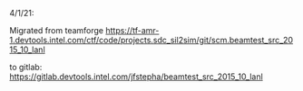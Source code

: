 4/1/21:

Migrated from teamforge https://tf-amr-1.devtools.intel.com/ctf/code/projects.sdc_sil2sim/git/scm.beamtest_src_2015_10_lanl

to gitlab: https://gitlab.devtools.intel.com/jfstepha/beamtest_src_2015_10_lanl
